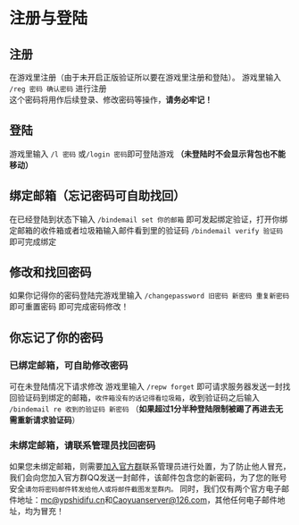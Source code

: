 # 注册与登陆

## 注册
在游戏里注册（由于未开启正版验证所以要在游戏里注册和登陆）。
游戏里输入 `/reg 密码 确认密码` 进行注册<br>
这个密码将用作后续登录、修改密码等操作，**请务必牢记！**

## 登陆
游戏里输入 `/l 密码` 或`/login 密码`即可登陆游戏 **（未登陆时不会显示背包也不能移动）**

## 绑定邮箱（忘记密码可自助找回）
在已经登陆到状态下输入 `/bindemail set 你的邮箱` 即可发起绑定验证，打开你绑定邮箱的收件箱或者垃圾箱输入邮件看到里的验证码 `/bindemail verify 验证码` 即可完成绑定

## 修改和找回密码
如果你记得你的密码登陆完游戏里输入 `/changepassword 旧密码 新密码 重复新密码` 即可重置密码 即可完成密码修改！

## 你忘记了你的密码
### 已绑定邮箱，可自助修改密码
可在未登陆情况下请求修改
游戏里输入 `/repw forget` 即可请求服务器发送一封找回验证码到绑定的邮箱，``收件箱没有的话记得看垃圾箱``，收到验证码之后输入 `/bindemail re 收到的验证码 新密码` （**如果超过1分半种登陆限制被踢了再进去无需重新请求验证码**）

### 未绑定邮箱，请联系管理员找回密码
如果您未绑定邮箱，则需要[加入官方群](https://qun.ypshidifu.cn/)联系管理员进行处置，为了防止他人冒充，我们会向您加入官方群QQ发送一封邮件，该邮件包含您的新密码，为了您的账号安全``请勿将密码邮件转发给他人或将邮件截图发至群内。``
同时，我们仅有两个官方电子邮件地址：[mc@ypshidifu.cn](mailto:mc@ypshidifu.cn)和[Caoyuanserver@126.com](mailto:Caoyuanserver@126.com)，其他任何电子邮件地址，均为冒充！


